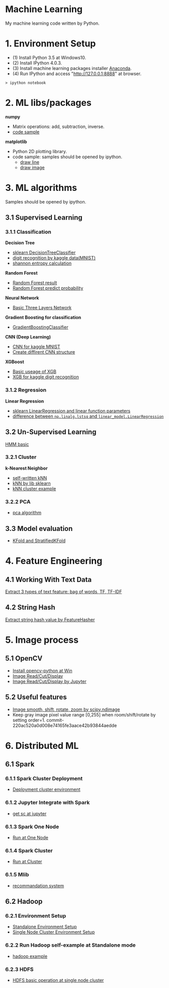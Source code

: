 Machine Learning
=================

My machine learning code written by Python.

# 1. Environment Setup

* (1) Install Python 3.5 at Windows10.
* (2) Install IPython 4.0.3.
* (3) Install machine learning packages installer [Anaconda](https://www.continuum.io/downloads#_windows).
* (4) Run IPython and access "http://127.0.0.1:8888" at browser.

```
> ipython notebook
```


# 2. ML libs/packages

**numpy**
* Matrix operations: add, subtraction, inverse.
* [code sample](https://github.com/ybdesire/machinelearning/blob/master/1_numpy/matrix_calc.py)

**matplotlib**
* Python 2D plotting library.
* code sample: samples should be opened by ipython.
   * [draw line](https://github.com/ybdesire/machinelearning/blob/master/3_matplotlib/hello.ipynb)
   * [draw image](https://github.com/ybdesire/machinelearning/blob/master/3_matplotlib/draw_image.ipynb)


# 3. ML algorithms

Samples should be opened by ipython.

## 3.1 Supervised Learning 

### 3.1.1 Classification

**Decision Tree**
* [sklearn DecisionTreeClassifier](https://github.com/ybdesire/machinelearning/blob/master/4_decision_tree/1_DTs_predict.ipynb)
* [digit recognition by kaggle data(MNIST)](https://github.com/ybdesire/machinelearning/blob/master/4_decision_tree/DTs_Digit_Recognition/predict_and_generate_kaggle_result.ipynb)
* [shannon entropy calculation](https://github.com/ybdesire/machinelearning/blob/master/4_decision_tree/calc_shannon.ipynb)

**Random Forest**
* [Random Forest result](https://github.com/ybdesire/machinelearning/blob/master/5_random_forest/RF_digit_recognition.ipynb)
* [Random Forest predict probability](https://github.com/ybdesire/machinelearning/blob/master/5_random_forest/RF_digit_recognition_probability.ipynb)


**Neural Network**
* [Basic Three Layers Network](https://github.com/ybdesire/machinelearning/blob/master/6_NN/toy_example.ipynb)


**Gradient Boosting for classification**
* [GradientBoostingClassifier](https://github.com/ybdesire/machinelearning/blob/master/7_ensemble/sklearn.ensemble%20learn.ipynb)


**CNN (Deep Learning)**
* [CNN for kaggle MNIST](https://github.com/ybdesire/machinelearning/blob/master/6_NN/CNN_mnist_kaggle.ipynb)
* [Create diffirent CNN structure](https://github.com/ybdesire/machinelearning/tree/master/11_CNN)


**XGBoost**
* [Basic useage of XGB](https://github.com/ybdesire/machinelearning/blob/master/10_xgboost/easy_example/main.py)
* [XGB for kaggle digit recognition](https://github.com/ybdesire/machinelearning/blob/master/10_xgboost/xgboost_kaggle_digit_recognition.ipynb)

### 3.1.2 Regression

**Linear Regression**

* [sklearn LinearRegression and linear function parameters](https://github.com/ybdesire/machinelearning/blob/master/14_regression/Linear_Regression.ipynb)
* [difference between  `np.linalg.lstsq` and `linear_model.LinearRegression`](https://github.com/ybdesire/machinelearning/blob/master/14_regression/Diff_np.linalg.lstsq_LinearRegression.ipynb)

## 3.2 Un-Supervised Learning

[HMM basic](https://github.com/ybdesire/machinelearning/blob/master/15_HMM/basic_hmm.ipynb)

### 3.2.1 Cluster

**k-Nearest Neighbor**
* [self-written kNN](https://github.com/ybdesire/machinelearning/blob/master/2_knn/knn.ipynb)
* [kNN by lib sklearn](https://github.com/ybdesire/machinelearning/blob/master/2_knn/KNeighborsClassifier.ipynb)
* [kNN cluster example](https://github.com/ybdesire/machinelearning/blob/master/12_cluster/KNN.ipynb)

### 3.2.2 PCA
* [pca algorithm](https://github.com/ybdesire/machinelearning/blob/master/13_data_compression/PCA_demo.ipynb)


## 3.3 Model evaluation

* [KFold and StratifiedKFold](https://github.com/ybdesire/machinelearning/blob/master/19_model_evaluate_selection/KFold.ipynb)


# 4. Feature Engineering

## 4.1 Working With Text Data

[Extract 3 types of text feature: bag of words, TF, TF-IDF](https://github.com/ybdesire/machinelearning/blob/master/18_text_feature/work_with_text_data_basic.ipynb)

## 4.2 String Hash

[Extract string hash value by FeatureHasher](https://github.com/ybdesire/machinelearning/blob/master/18_text_feature/FeatureHasher.ipynb)



# 5. Image process

## 5.1 OpenCV
* [Install opencv-python at Win](https://github.com/ybdesire/machinelearning/blob/master/8_image_process/opencv/install_python_opencv_windows.md)
* [Image Read/Cut/Display](https://github.com/ybdesire/machinelearning/blob/master/8_image_process/opencv/img_read_display/1_img_read.py)
* [Image Read/Cut/Display by Jupyter](https://github.com/ybdesire/machinelearning/blob/master/8_image_process/opencv/img_read_display/2_img_basic.ipynb)


## 5.2 Useful features
* [Image smooth, shift, rotate, zoom by scipy.ndimage](https://github.com/ybdesire/machinelearning/blob/master/8_image_process/image_process_scikit-image.ipynb)
* Keep gray image pixel value range [0,255] when room/shift/rotate by setting order=1.   commit-220ac520a0d008e74165fe3aace42b93844aedde


# 6. Distributed ML

## 6.1 Spark

### 6.1.1 Spark Cluster Deployment

* [Deployment cluster environment](https://github.com/ybdesire/machinelearning/blob/master/16_spark/)

### 6.1.2 Jupyter Integrate with Spark

* [get sc at jupyter](https://github.com/ybdesire/machinelearning/blob/master/16_spark/spark_local_run_jupyter)

### 6.1.3 Spark One Node

* [Run at One Node](https://github.com/ybdesire/machinelearning/blob/master/16_spark/spark_local_run_basic)


### 6.1.4 Spark Cluster 

* [Run at Cluster](https://github.com/ybdesire/machinelearning/blob/master/16_spark/spark_cluster_run_basic)


### 6.1.5 Mlib

* [recommandation system](https://github.com/ybdesire/machinelearning/blob/master/16_spark/recommendation_system/basic_recommendation_system.ipynb)

## 6.2 Hadoop

### 6.2.1 Environment Setup

* [Standalone Environment Setup](https://github.com/ybdesire/machinelearning/blob/master/17_hadoop/env_setup_standalone)
* [Single Node Cluster Environment Setup](https://github.com/ybdesire/machinelearning/blob/master/17_hadoop/env_setup_cluster_singlenode)

### 6.2.2 Run Hadoop self-example at Standalone mode

* [hadoop example](https://github.com/ybdesire/machinelearning/blob/master/17_hadoop/run_example_standalone)

### 6.2.3 HDFS

* [HDFS basic operation at single node cluster](https://github.com/ybdesire/machinelearning/tree/master/17_hadoop/env_setup_cluster_singlenode#9-hdfs-operation)

